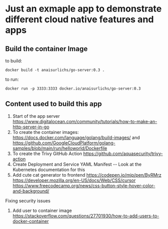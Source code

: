# Just an exmaple app to demonstrate different cloud native features and apps

## Build the container Image

to build:

```
docker build -t anaisurlichs/go-server:0.3 .
```

to run:
```
docker run -p 3333:3333 docker.io/anaisurlichs/go-server:0.3
```

## Content used to build this app
1. Start of the app server https://www.digitalocean.com/community/tutorials/how-to-make-an-http-server-in-go  
2. To create the container images: https://docs.docker.com/language/golang/build-images/ and https://github.com/GoogleCloudPlatform/golang-samples/blob/main/run/helloworld/Dockerfile 
3. To create the Trivy GitHub Action https://github.com/aquasecurity/trivy-action 
4. Create Deployment and Service YAML Manifest -- Look at the Kubernetes documentation for this
5. Add cute cat generator to frontend https://codepen.io/mjp/pen/ByRMrz https://developer.mozilla.org/en-US/docs/Web/CSS/cursor https://www.freecodecamp.org/news/css-button-style-hover-color-and-background/ 

Fixing security issues
1. Add user to container image https://stackoverflow.com/questions/27701930/how-to-add-users-to-docker-container 